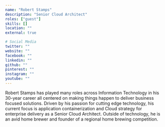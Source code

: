 ```yaml
---
name: "Robert Stamps"
description: "Senior Cloud Architect"
roles: ["guest"]
skills: []
location: ""
external: true

# Social Media
twitter: ""
website: ""
facebook: ""
linkedin: ""
github: ""
pinterest: ""
instagram: ""
youtube: ""
---
```


Robert Stamps has played many roles across Information Technology in his 30-year career all centered on making things happen to deliver business focused solutions. Driven by his passion for cutting edge technology, his current focus is application containerization and Cloud strategy for enterprise delivery as a Senior Cloud Architect. Outside of technology, he is an avid home brewer and founder of a regional home brewing competition.